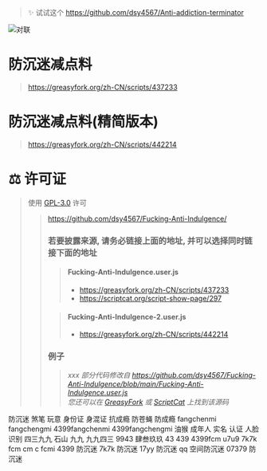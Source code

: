 > ✨ 试试这个 https://github.com/dsy4567/Anti-addiction-terminator

![对联](https://fcmsb250.github.io/img1.jpeg)

# 防沉迷减点料

> https://greasyfork.org/zh-CN/scripts/437233

# 防沉迷减点料(精简版本)

> https://greasyfork.org/zh-CN/scripts/442214

# ⚖️ 许可证

> 使用 [GPL-3.0](LICENSE.txt) 许可
>
> > https://github.com/dsy4567/Fucking-Anti-Indulgence/
> >
> > ### 若要披露来源, 请务必链接上面的地址, 并可以选择同时链接下面的地址
> >
> > > #### Fucking-Anti-Indulgence.user.js
> > >
> > > -   https://greasyfork.org/zh-CN/scripts/437233
> > > -   https://scriptcat.org/script-show-page/297
> >
> > > #### Fucking-Anti-Indulgence-2.user.js
> > >
> > > -   https://greasyfork.org/zh-CN/scripts/442214
> >
> > ### 例子
> >
> > > _xxx 部分代码修改自 https://github.com/dsy4567/Fucking-Anti-Indulgence/blob/main/Fucking-Anti-Indulgence.user.js_  
> > > _您还可以在 [GreasyFork](https://greasyfork.org/zh-CN/scripts/437233) 或 [ScriptCat](https://scriptcat.org/script-show-page/297) 上找到该源码_

防沉迷 煞笔 玩意 身份证 身混证 抗成瘾 防苍蝇 防成瘾 fangchenmi fangchengmi 4399fangchenmi 4399fangchengmi 油猴 成年人 实名 认证 人脸 识别 四三九九 石山 九九 九九四三 9943 肆叁玖玖 43 439 4399fcm u7u9 7k7k fcm cm c fcmi 4399 防沉迷 7k7k 防沉迷 17yy 防沉迷 qq 空间防沉迷 07379 防沉迷
